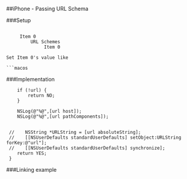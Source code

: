 
##iPhone - Passing URL Schema

###Setup
```macos
 ```
```macos
     Item 0
         URL Schemes
              Item 0

Set Item 0's value like

```macos
 ```

###Implementation 
```macos
    if (!url) {  
        return NO; 
    }
    
    NSLog(@"%@",[url host]);
    NSLog(@"%@",[url pathComponents]);
    
    
 //    NSString *URLString = [url absoluteString];
 //    [[NSUserDefaults standardUserDefaults] setObject:URLString forKey:@"url"];
 //    [[NSUserDefaults standardUserDefaults] synchronize];
    return YES;
 }
 ```
###Linking example

```macos
 ```



